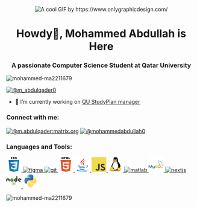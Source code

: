 <p align="center"> <img src="https://mir-s3-cdn-cf.behance.net/project_modules/max_1200/4029a055389655.59822ff823c19.gif" title="A cool GIF by https://www.onlygraphicdesign.com/" alt="A cool GIF by https://www.onlygraphicdesign.com/" height="200" width="250"></p>
<h1 align="center">Howdy👋, Mohammed Abdullah is Here</h1>
<h3 align="center">A passionate Computer Science Student at Qatar University</h3>

<p align="left"> <img src="https://komarev.com/ghpvc/?username=mohammed-ma2211679&label=Profile%20views&color=0e75b6&style=flat" alt="mohammed-ma2211679" /> </p>


<p align="left"> <a href="https://twitter.com/@m_abdulqader0" target="blank"><img src="https://img.shields.io/twitter/follow/@m_abdulqader0?logo=twitter&style=for-the-badge" alt="@m_abdulqader0" title="twitter account: @m_abdulqader0" /></a> </p>

- 🔭 I’m currently working on [QU StudyPlan manager](https://github.com/Mohammed-ma2211679/my-website.git)

<h3 align="left">Connect with me:</h3>
<p align="left">
<a href="https://matrix.to/#/@m.abdulqader:matrix.org" target="blank"><img align="center" src="https://matrix.org/images/matrix-logo-white.svg" alt="@m.abdulqader:matrix.org" height="50" width="50" title="Matrix account: @m.abdulqader:matrix.org" /></a>
<a href="https://t.me/mohammedabdullah0" target="blank"><img align="center" src="https://cdn.pixabay.com/photo/2020/10/17/13/21/telegram-5662082_1280.png" alt="@mohammedabdullah0" height="40" width="40" title="Telegram account: @mohammedabdullah0" /></a>
</p>

<h3 align="left">Languages and Tools:</h3>
<p align="left"> <a href="https://www.w3schools.com/css/" target="_blank" rel="noreferrer"> <img src="https://raw.githubusercontent.com/devicons/devicon/master/icons/css3/css3-original-wordmark.svg" alt="css3" width="40" height="40"/> </a> <a href="https://www.figma.com/" target="_blank" rel="noreferrer"> <img src="https://www.vectorlogo.zone/logos/figma/figma-icon.svg" alt="figma" width="40" height="40"/> </a> <a href="https://git-scm.com/" target="_blank" rel="noreferrer"> <img src="https://www.vectorlogo.zone/logos/git-scm/git-scm-icon.svg" alt="git" width="40" height="40"/> </a> <a href="https://www.w3.org/html/" target="_blank" rel="noreferrer"> <img src="https://raw.githubusercontent.com/devicons/devicon/master/icons/html5/html5-original-wordmark.svg" alt="html5" width="40" height="40"/> </a> <a href="https://www.java.com" target="_blank" rel="noreferrer"> <img src="https://raw.githubusercontent.com/devicons/devicon/master/icons/java/java-original.svg" alt="java" width="40" height="40"/> </a> <a href="https://developer.mozilla.org/en-US/docs/Web/JavaScript" target="_blank" rel="noreferrer"> <img src="https://raw.githubusercontent.com/devicons/devicon/master/icons/javascript/javascript-original.svg" alt="javascript" width="40" height="40"/> </a> <a href="https://www.linux.org/" target="_blank" rel="noreferrer"> <img src="https://raw.githubusercontent.com/devicons/devicon/master/icons/linux/linux-original.svg" alt="linux" width="40" height="40"/> </a> <a href="https://www.mathworks.com/" target="_blank" rel="noreferrer"> <img src="https://upload.wikimedia.org/wikipedia/commons/2/21/Matlab_Logo.png" alt="matlab" width="40" height="40"/> </a> <a href="https://www.mysql.com/" target="_blank" rel="noreferrer"> <img src="https://raw.githubusercontent.com/devicons/devicon/master/icons/mysql/mysql-original-wordmark.svg" alt="mysql" width="40" height="40"/> </a> <a href="https://nextjs.org/" target="_blank" rel="noreferrer"> <img src="https://cdn.worldvectorlogo.com/logos/nextjs-2.svg" alt="nextjs" width="40" height="40"/> </a> <a href="https://nodejs.org" target="_blank" rel="noreferrer"> <img src="https://raw.githubusercontent.com/devicons/devicon/master/icons/nodejs/nodejs-original-wordmark.svg" alt="nodejs" width="40" height="40"/> </a> <a href="https://www.python.org" target="_blank" rel="noreferrer"> <img src="https://raw.githubusercontent.com/devicons/devicon/master/icons/python/python-original.svg" alt="python" width="40" height="40"/> </a> </p>

<p><img align="left" src="https://github-readme-stats.vercel.app/api/top-langs?username=mohammed-ma2211679&show_icons=true&locale=en&layout=compact" alt="mohammed-ma2211679" /></p>

